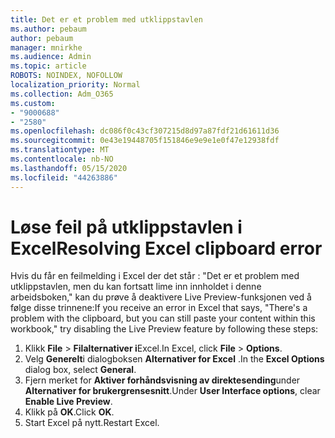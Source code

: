 ```yaml
---
title: Det er et problem med utklippstavlen
ms.author: pebaum
author: pebaum
manager: mnirkhe
ms.audience: Admin
ms.topic: article
ROBOTS: NOINDEX, NOFOLLOW
localization_priority: Normal
ms.collection: Adm_O365
ms.custom:
- "9000688"
- "2580"
ms.openlocfilehash: dc086f0c43cf307215d8d97a87fdf21d61611d36
ms.sourcegitcommit: 0e43e19448705f151846e9e9e1e0f47e12938fdf
ms.translationtype: MT
ms.contentlocale: nb-NO
ms.lasthandoff: 05/15/2020
ms.locfileid: "44263886"
---
```

# <a name="resolving-excel-clipboard-error"></a><span data-ttu-id="13570-102">Løse feil på utklippstavlen i Excel</span><span class="sxs-lookup"><span data-stu-id="13570-102">Resolving Excel clipboard error</span></span>

<span data-ttu-id="13570-103">Hvis du får en feilmelding i Excel der det står : "Det er et problem med utklippstavlen, men du kan fortsatt lime inn innholdet i denne arbeidsboken," kan du prøve å deaktivere Live Preview-funksjonen ved å følge disse trinnene:</span><span class="sxs-lookup"><span data-stu-id="13570-103">If you receive an error in Excel that says, "There's a problem with the clipboard, but you can still paste your content within this workbook," try disabling the Live Preview feature by following these steps:</span></span>

1. <span data-ttu-id="13570-104">Klikk **File**  >  **Filalternativer i**Excel.</span><span class="sxs-lookup"><span data-stu-id="13570-104">In Excel, click **File** > **Options**.</span></span>
3. <span data-ttu-id="13570-105">Velg **Generelt**i dialogboksen **Alternativer for Excel** .</span><span class="sxs-lookup"><span data-stu-id="13570-105">In the **Excel Options** dialog box, select **General**.</span></span>
4. <span data-ttu-id="13570-106">Fjern merket for **Aktiver forhåndsvisning av direktesending**under **Alternativer for brukergrensesnitt**.</span><span class="sxs-lookup"><span data-stu-id="13570-106">Under **User Interface options**, clear **Enable Live Preview**.</span></span>
5. <span data-ttu-id="13570-107">Klikk på **OK**.</span><span class="sxs-lookup"><span data-stu-id="13570-107">Click **OK**.</span></span>
6. <span data-ttu-id="13570-108">Start Excel på nytt.</span><span class="sxs-lookup"><span data-stu-id="13570-108">Restart Excel.</span></span>
